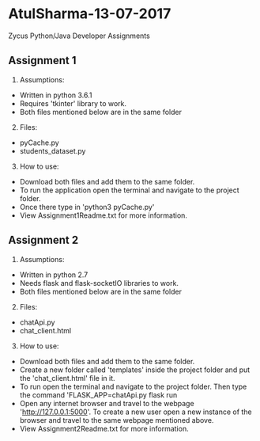 # AtulSharma-13-07-2017
Zycus Python/Java Developer Assignments


## Assignment 1
1. Assumptions:
  - Written in python 3.6.1
  - Requires 'tkinter' library to work.
  - Both files mentioned below are in the same folder
2. Files:
  - pyCache.py
  - students_dataset.py
3. How to use:
  - Download both files and add them to the same folder.
  - To run the application open the terminal and navigate to the project folder.
  - Once there type in 'python3 pyCache.py'
  - View Assignment1Readme.txt for more information.

## Assignment 2
1. Assumptions:
  - Written in python 2.7
  - Needs flask and flask-socketIO libraries to work.
  - Both files mentioned below are in the same folder
2. Files:
  - chatApi.py
  - chat_client.html
3. How to use:
  - Download both files and add them to the same folder.
  - Create a new folder called 'templates' inside the project folder and put the 'chat_client.html' file in it.
  - To run open the terminal and navigate to the project folder. Then type the command 'FLASK_APP=chatApi.py flask run
  - Open any internet browser and travel to the webpage 'http://127.0.0.1:5000'. To create a new user open a new instance of the browser and travel to the same webpage mentioned above.  
  - View Assignment2Readme.txt for more information.
